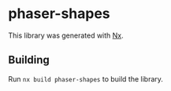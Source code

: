 # phaser-shapes

This library was generated with [Nx](https://nx.dev).

## Building

Run `nx build phaser-shapes` to build the library.
